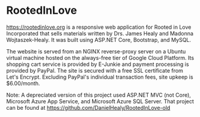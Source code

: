 # RootedInLove
https://rootedinlove.org is a responsive web application for Rooted in Love Incorporated that sells materials written by Drs. James Healy and Madonna Wojtaszek-Healy. It was built using ASP.NET Core, Bootstrap, and MySQL. 

The website is served from an NGINX reverse-proxy server on a Ubuntu virtual machine hosted on the always-free tier of Google Cloud Platform. Its shopping cart service is provided by E-Junkie and payment processing is provided by PayPal. The site is secured with a free SSL certificate from Let's Encrypt. Excluding PayPal's individual transaction fees, site upkeep is $6.00/month.


Note: A depreciated version of this project used ASP.NET MVC (not Core), Microsoft Azure App Service, and Microsoft Azure SQL Server. That project can be found at https://github.com/DanielHealy/RootedInLove-old
